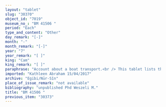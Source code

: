 ```yaml
---
layout: "tablet"
slug: "30370"
object_id: "7019"
museum_no_: "BM 41506 "
period: "Each"
type_and_content: "Other"
day_remark: "[-]"
month: "-"
month_remark: "[-]"
year: "7"
year_remark: "[ ]"
king: "Cam"
king_remark: "[ ]"
paraphrase: "Account about a boat transport.<br /> This tablet lists the expenses for the transport of goods by boat: 270;0 kor of dates belonging to <strong>A</strong>; 20;0 kor of dates belonging to <strong>B</strong>; 188;0 kor of &hellip; (uncl.). Then, something for the expenditures (<em>tēlītu</em>) is mentioned, as well as dates that were sold. Three different prices are recorded, to be paid either with medium-quality silver, of which 1/8 is alloy (<em>bitqu</em>) or with refined (<em>qal&ucirc;</em>) silver.<br /> &nbsp;<br /> <strong>A</strong> = Nab&ucirc;-ayyālu; <strong>B</strong> = Bēl-i&scaron;dia-ukīn"
imported: "Kathleen Abraham 15/04/2017"
archive: "Egibi/Nūr-Sîn"
place_of_issue_remark: "not available"
bibliography: "unpublished Phd Weszeli M."
title: "BM 41506 "
previous_item: "30373"
---
```

